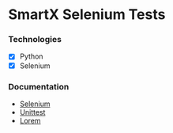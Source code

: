 # SmartX Selenium Tests

### Technologies
- [x] Python
- [x] Selenium

### Documentation
- [Selenium](https://selenium-python.readthedocs.io/installation.html)
- [Unittest](https://docs.python.org/3/library/unittest.html)
- [Lorem](https://github.com/sfischer13/python-lorem)
